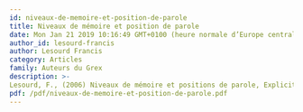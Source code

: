 ```yaml
---
id: niveaux-de-memoire-et-position-de-parole
title: Niveaux de mémoire et position de parole
date: Mon Jan 21 2019 10:16:49 GMT+0100 (heure normale d’Europe centrale)
author_id: lesourd-francis
author: Lesourd Francis
category: Articles
family: Auteurs du Grex
description: >-
Lesourd, F., (2006) Niveaux de mémoire et positions de parole, Expliciter n° 65, p. 29 - 32. 
pdf: /pdf/niveaux-de-memoire-et-position-de-parole.pdf
---
```

